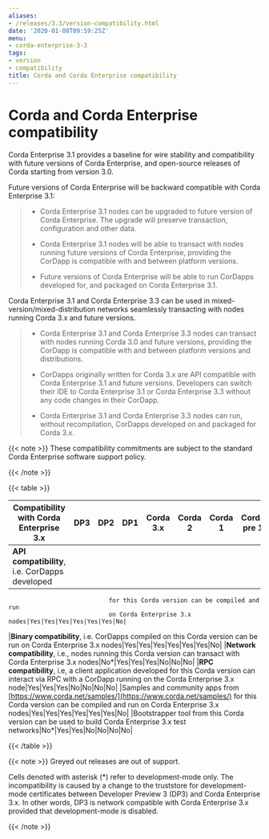 ```yaml
---
aliases:
- /releases/3.3/version-compatibility.html
date: '2020-01-08T09:59:25Z'
menu:
- corda-enterprise-3-3
tags:
- version
- compatibility
title: Corda and Corda Enterprise compatibility
---
```



# Corda and Corda Enterprise compatibility

Corda Enterprise 3.1 provides a baseline for wire stability and compatibility with future versions of Corda Enterprise, and open-source releases of Corda starting from version 3.0.

Future versions of Corda Enterprise will be backward compatible with Corda Enterprise 3.1:

> 
> 
> * Corda Enterprise 3.1 nodes can be upgraded to future version of Corda Enterprise. The upgrade will preserve transaction, configuration and other data.
> 
> 
> * Corda Enterprise 3.1 nodes will be able to transact with nodes running future versions of Corda Enterprise, providing the CorDapp is compatible with and between platform versions.
> 
> 
> * Future versions of Corda Enterprise will be able to run CorDapps developed for, and packaged on Corda Enterprise 3.1.
> 
> 
Corda Enterprise 3.1 and Corda Enterprise 3.3 can be used in mixed-version/mixed-distribution networks seamlessly transacting with nodes running Corda 3.x and future versions.

> 
> 
> * Corda Enterprise 3.1 and Corda Enterprise 3.3 nodes can transact with nodes running Corda 3.0 and future versions, providing the CorDapp is compatible with and between platform versions and distributions.
> 
> 
> * CorDapps originally written for Corda 3.x are API compatible with Corda Enterprise 3.1 and future versions.
>                         Developers can switch their IDE to Corda Enterprise 3.1 or Corda Enterprise 3.3 without any code changes in their CorDapp.
> 
> 
> * Corda Enterprise 3.1 and Corda Enterprise 3.3 nodes can run, without recompilation, CorDapps developed on and packaged for Corda 3.x.
> 
> 

{{< note >}}
These compatibility commitments are subject to the standard Corda Enterprise software support policy.

{{< /note >}}

{{< table >}}

|Compatibility with Corda Enterprise 3.x|DP3|DP2|DP1|Corda 3.x|Corda 2|Corda 1|Corda pre 1|
|------------------------------------------------|-------------|---------------|---------------|------------------|-----------------|-----------------|---------------------|
|**API compatibility**, i.e. CorDapps developed
                                for this Corda version can be compiled and run
                                on Corda Enterprise 3.x nodes|Yes|Yes|Yes|Yes|Yes|Yes|No|
|**Binary compatibility**, i.e. CorDapps
                                compiled on this Corda version can be run on
                                Corda Enterprise 3.x nodes|Yes|Yes|Yes|Yes|Yes|Yes|No|
|**Network compatibility**, i.e., nodes running
                                this Corda version can transact with Corda
                                Enterprise 3.x nodes|No*|Yes|Yes|Yes|No|No|No|
|**RPC compatibility**, i.e, a client
                                application developed for this Corda version
                                can interact via RPC with a CorDapp running on
                                the Corda Enterprise 3.x node|Yes|Yes|Yes|No|No|No|No|
|Samples and community apps from
                                [https://www.corda.net/samples/](https://www.corda.net/samples/) for this Corda
                                version can be compiled and run on Corda
                                Enterprise 3.x nodes|Yes|Yes|Yes|Yes|Yes|Yes|No|
|Bootstrapper tool from this Corda version can
                                be used to build Corda Enterprise 3.x test
                                networks|No*|Yes|Yes|No|No|No|No|

{{< /table >}}

{{< note >}}
Greyed out releases are out of support.

Cells denoted with asterisk (*) refer to development-mode only. The incompatibility is caused by a change to the truststore for development-mode certificates between
                Developer Preview 3 (DP3) and Corda Enterprise 3.x. In other words, DP3 is network compatible with Corda Enterprise 3.x provided that development-mode is disabled.

{{< /note >}}

